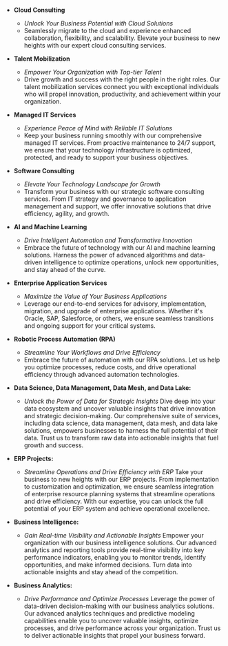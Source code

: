 
-   **Cloud Consulting**
    
    -   _Unlock Your Business Potential with Cloud Solutions_
    -   Seamlessly migrate to the cloud and experience enhanced collaboration, flexibility, and scalability. Elevate your business to new heights with our expert cloud consulting services.

-   **Talent Mobilization**
    
    -   _Empower Your Organization with Top-tier Talent_
    -   Drive growth and success with the right people in the right roles. Our talent mobilization services connect you with exceptional individuals who will propel innovation, productivity, and achievement within your organization.

-   **Managed IT Services**
    
    -   _Experience Peace of Mind with Reliable IT Solutions_
    -   Keep your business running smoothly with our comprehensive managed IT services. From proactive maintenance to 24/7 support, we ensure that your technology infrastructure is optimized, protected, and ready to support your business objectives.

-   **Software Consulting**
    
    -   _Elevate Your Technology Landscape for Growth_
    -   Transform your business with our strategic software consulting services. From IT strategy and governance to application management and support, we offer innovative solutions that drive efficiency, agility, and growth.

-   **AI and Machine Learning**
    
    -   _Drive Intelligent Automation and Transformative Innovation_
    -   Embrace the future of technology with our AI and machine learning solutions. Harness the power of advanced algorithms and data-driven intelligence to optimize operations, unlock new opportunities, and stay ahead of the curve.

-   **Enterprise Application Services**
    
    -   _Maximize the Value of Your Business Applications_
    -   Leverage our end-to-end services for advisory, implementation, migration, and upgrade of enterprise applications. Whether it's Oracle, SAP, Salesforce, or others, we ensure seamless transitions and ongoing support for your critical systems.

-   **Robotic Process Automation (RPA)**
    
    -   _Streamline Your Workflows and Drive Efficiency_
    -   Embrace the future of automation with our RPA solutions. Let us help you optimize processes, reduce costs, and drive operational efficiency through advanced automation technologies.

-   **Data Science, Data Management, Data Mesh, and Data Lake:**
    
    -   _Unlock the Power of Data for Strategic Insights_ Dive deep into your data ecosystem and uncover valuable insights that drive innovation and strategic decision-making. Our comprehensive suite of services, including data science, data management, data mesh, and data lake solutions, empowers businesses to harness the full potential of their data. Trust us to transform raw data into actionable insights that fuel growth and success.

-   **ERP Projects:**
    
    -   _Streamline Operations and Drive Efficiency with ERP_ Take your business to new heights with our ERP projects. From implementation to customization and optimization, we ensure seamless integration of enterprise resource planning systems that streamline operations and drive efficiency. With our expertise, you can unlock the full potential of your ERP system and achieve operational excellence.

-   **Business Intelligence:**
    
    -   _Gain Real-time Visibility and Actionable Insights_ Empower your organization with our business intelligence solutions. Our advanced analytics and reporting tools provide real-time visibility into key performance indicators, enabling you to monitor trends, identify opportunities, and make informed decisions. Turn data into actionable insights and stay ahead of the competition.
    
-   **Business Analytics:**
    
    -   _Drive Performance and Optimize Processes_ Leverage the power of data-driven decision-making with our business analytics solutions. Our advanced analytics techniques and predictive modeling capabilities enable you to uncover valuable insights, optimize processes, and drive performance across your organization. Trust us to deliver actionable insights that propel your business forward.    